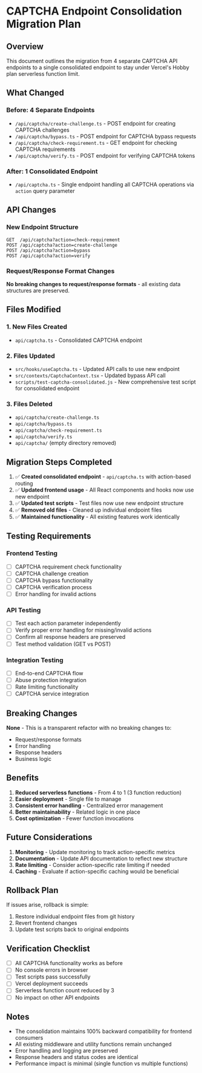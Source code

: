 # CAPTCHA Endpoint Consolidation Migration Plan

## Overview
This document outlines the migration from 4 separate CAPTCHA API endpoints to a single consolidated endpoint to stay under Vercel's Hobby plan serverless function limit.

## What Changed

### Before: 4 Separate Endpoints
- `/api/captcha/create-challenge.ts` - POST endpoint for creating CAPTCHA challenges
- `/api/captcha/bypass.ts` - POST endpoint for CAPTCHA bypass requests
- `/api/captcha/check-requirement.ts` - GET endpoint for checking CAPTCHA requirements
- `/api/captcha/verify.ts` - POST endpoint for verifying CAPTCHA tokens

### After: 1 Consolidated Endpoint
- `/api/captcha.ts` - Single endpoint handling all CAPTCHA operations via `action` query parameter

## API Changes

### New Endpoint Structure
```
GET  /api/captcha?action=check-requirement
POST /api/captcha?action=create-challenge
POST /api/captcha?action=bypass
POST /api/captcha?action=verify
```

### Request/Response Format Changes
**No breaking changes to request/response formats** - all existing data structures are preserved.

## Files Modified

### 1. New Files Created
- `api/captcha.ts` - Consolidated CAPTCHA endpoint

### 2. Files Updated
- `src/hooks/useCaptcha.ts` - Updated API calls to use new endpoint
- `src/contexts/CaptchaContext.tsx` - Updated bypass API call
- `scripts/test-captcha-consolidated.js` - New comprehensive test script for consolidated endpoint

### 3. Files Deleted
- `api/captcha/create-challenge.ts`
- `api/captcha/bypass.ts`
- `api/captcha/check-requirement.ts`
- `api/captcha/verify.ts`
- `api/captcha/` (empty directory removed)

## Migration Steps Completed

1. ✅ **Created consolidated endpoint** - `api/captcha.ts` with action-based routing
2. ✅ **Updated frontend usage** - All React components and hooks now use new endpoint
3. ✅ **Updated test scripts** - Test files now use new endpoint structure
4. ✅ **Removed old files** - Cleaned up individual endpoint files
5. ✅ **Maintained functionality** - All existing features work identically

## Testing Requirements

### Frontend Testing
- [ ] CAPTCHA requirement check functionality
- [ ] CAPTCHA challenge creation
- [ ] CAPTCHA bypass functionality
- [ ] CAPTCHA verification process
- [ ] Error handling for invalid actions

### API Testing
- [ ] Test each action parameter independently
- [ ] Verify proper error handling for missing/invalid actions
- [ ] Confirm all response headers are preserved
- [ ] Test method validation (GET vs POST)

### Integration Testing
- [ ] End-to-end CAPTCHA flow
- [ ] Abuse protection integration
- [ ] Rate limiting functionality
- [ ] CAPTCHA service integration

## Breaking Changes

**None** - This is a transparent refactor with no breaking changes to:
- Request/response formats
- Error handling
- Response headers
- Business logic

## Benefits

1. **Reduced serverless functions** - From 4 to 1 (3 function reduction)
2. **Easier deployment** - Single file to manage
3. **Consistent error handling** - Centralized error management
4. **Better maintainability** - Related logic in one place
5. **Cost optimization** - Fewer function invocations

## Future Considerations

1. **Monitoring** - Update monitoring to track action-specific metrics
2. **Documentation** - Update API documentation to reflect new structure
3. **Rate limiting** - Consider action-specific rate limiting if needed
4. **Caching** - Evaluate if action-specific caching would be beneficial

## Rollback Plan

If issues arise, rollback is simple:
1. Restore individual endpoint files from git history
2. Revert frontend changes
3. Update test scripts back to original endpoints

## Verification Checklist

- [ ] All CAPTCHA functionality works as before
- [ ] No console errors in browser
- [ ] Test scripts pass successfully
- [ ] Vercel deployment succeeds
- [ ] Serverless function count reduced by 3
- [ ] No impact on other API endpoints

## Notes

- The consolidation maintains 100% backward compatibility for frontend consumers
- All existing middleware and utility functions remain unchanged
- Error handling and logging are preserved
- Response headers and status codes are identical
- Performance impact is minimal (single function vs multiple functions)

